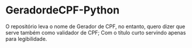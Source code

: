 # GeradordeCPF-Python

O repositório leva o nome de Gerador de CPF, no entanto, quero dizer que serve também como validador de CPF;
Com o título curto servindo apenas para legibilidade.
